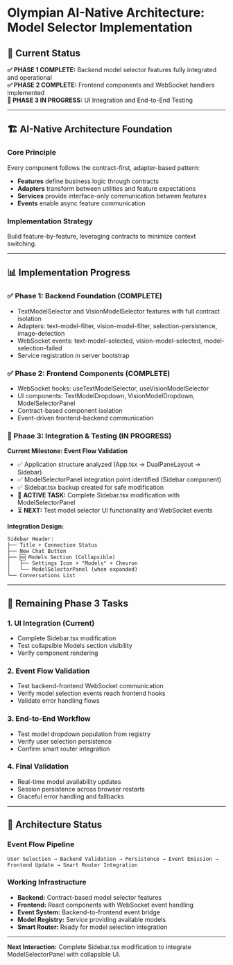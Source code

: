 # Olympian AI-Native Architecture: Model Selector Implementation

## 🎯 Current Status
**✅ PHASE 1 COMPLETE:** Backend model selector features fully integrated and operational  
**✅ PHASE 2 COMPLETE:** Frontend components and WebSocket handlers implemented  
**🔄 PHASE 3 IN PROGRESS:** UI Integration and End-to-End Testing

---

## 🏗️ AI-Native Architecture Foundation

### Core Principle
Every component follows the contract-first, adapter-based pattern:
- **Features** define business logic through contracts
- **Adapters** transform between utilities and feature expectations  
- **Services** provide interface-only communication between features
- **Events** enable async feature communication

### Implementation Strategy
Build feature-by-feature, leveraging contracts to minimize context switching.

---

## 📊 Implementation Progress

### ✅ Phase 1: Backend Foundation (COMPLETE)
- TextModelSelector and VisionModelSelector features with full contract isolation
- Adapters: text-model-filter, vision-model-filter, selection-persistence, image-detection
- WebSocket events: text-model-selected, vision-model-selected, model-selection-failed
- Service registration in server bootstrap

### ✅ Phase 2: Frontend Components (COMPLETE)
- WebSocket hooks: useTextModelSelector, useVisionModelSelector
- UI components: TextModelDropdown, VisionModelDropdown, ModelSelectorPanel
- Contract-based component isolation
- Event-driven frontend-backend communication

### 🔄 Phase 3: Integration & Testing (IN PROGRESS)

**Current Milestone: Event Flow Validation**
- ✅ Application structure analyzed (App.tsx → DualPaneLayout → Sidebar)
- ✅ ModelSelectorPanel integration point identified (Sidebar component)
- ✅ Sidebar.tsx backup created for safe modification
- 🔄 **ACTIVE TASK:** Complete Sidebar.tsx modification with ModelSelectorPanel
- ⏳ **NEXT:** Test model selector UI functionality and WebSocket events

**Integration Design:**
```
Sidebar Header:
├── Title + Connection Status  
├── New Chat Button
├── 🆕 Models Section (Collapsible)
│   ├── Settings Icon + "Models" + Chevron
│   └── ModelSelectorPanel (when expanded)
└── Conversations List
```

---

## 🚀 Remaining Phase 3 Tasks

### 1. UI Integration (Current)
- Complete Sidebar.tsx modification
- Test collapsible Models section visibility
- Verify component rendering

### 2. Event Flow Validation
- Test backend-frontend WebSocket communication
- Verify model selection events reach frontend hooks
- Validate error handling flows

### 3. End-to-End Workflow
- Test model dropdown population from registry
- Verify user selection persistence
- Confirm smart router integration

### 4. Final Validation
- Real-time model availability updates
- Session persistence across browser restarts
- Graceful error handling and fallbacks

---

## 🔧 Architecture Status

### Event Flow Pipeline
```
User Selection → Backend Validation → Persistence → Event Emission → Frontend Update → Smart Router Integration
```

### Working Infrastructure
- **Backend:** Contract-based model selector features
- **Frontend:** React components with WebSocket event handling  
- **Event System:** Backend-to-frontend event bridge
- **Model Registry:** Service providing available models
- **Smart Router:** Ready for model selection integration

---

**Next Interaction:** Complete Sidebar.tsx modification to integrate ModelSelectorPanel with collapsible UI.
